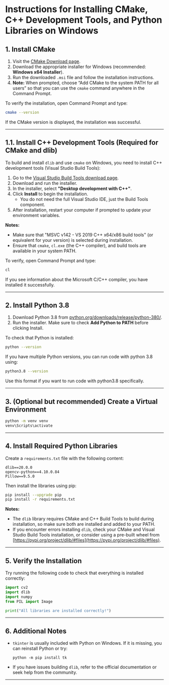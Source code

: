 # Instructions for Installing CMake, C++ Development Tools, and Python Libraries on Windows

## 1. Install CMake

1. Visit the [CMake Download page](https://cmake.org/download/).
2. Download the appropriate installer for Windows (recommended: **Windows x64 Installer**).
3. Run the downloaded `.msi` file and follow the installation instructions.
4. **Note:** When prompted, choose “Add CMake to the system PATH for all users” so that you can use the `cmake` command anywhere in the Command Prompt.

To verify the installation, open Command Prompt and type:
```sh
cmake --version
```
If the CMake version is displayed, the installation was successful.

---

## 1.1. Install C++ Development Tools (Required for CMake and dlib)

To build and install `dlib` and use `cmake` on Windows, you need to install C++ development tools (Visual Studio Build Tools):

1. Go to the [Visual Studio Build Tools download page](https://visualstudio.microsoft.com/visual-cpp-build-tools/).
2. Download and run the installer.
3. In the installer, select **"Desktop development with C++"**.
4. Click **Install** to begin the installation.  
   - You do not need the full Visual Studio IDE, just the Build Tools component.
5. After installation, restart your computer if prompted to update your environment variables.

**Notes:**
- Make sure that "MSVC v142 - VS 2019 C++ x64/x86 build tools" (or equivalent for your version) is selected during installation.
- Ensure that `cmake`, `cl.exe` (the C++ compiler), and build tools are available in your system PATH.

To verify, open Command Prompt and type:
```sh
cl
```
If you see information about the Microsoft C/C++ compiler, you have installed it successfully.

---

## 2. Install Python 3.8

1. Download Python 3.8 from [python.org/downloads/release/python-380/](https://www.python.org/downloads/release/python-380/).
2. Run the installer. Make sure to check **Add Python to PATH** before clicking Install.

To check that Python is installed:
```sh
python --version
```
If you have multiple Python versions, you can run code with python 3.8 using:
```sh
python3.8 --version
```
Use this format if you want to run code with python3.8 specifically.

---

## 3. (Optional but recommended) Create a Virtual Environment

```sh
python -m venv venv
venv\Scripts\activate
```

---

## 4. Install Required Python Libraries

Create a `requirements.txt` file with the following content:
```
dlib==20.0.0
opencv-python==4.10.0.84
Pillow==9.5.0
```

Then install the libraries using pip:
```sh
pip install --upgrade pip
pip install -r requirements.txt
```

**Notes:**  
- The `dlib` library requires CMake and C++ Build Tools to build during installation, so make sure both are installed and added to your PATH.
- If you encounter errors installing `dlib`, check your CMake and Visual Studio Build Tools installation, or consider using a pre-built wheel from [https://pypi.org/project/dlib/#files](https://pypi.org/project/dlib/#files).

---

## 5. Verify the Installation

Try running the following code to check that everything is installed correctly:
```python
import cv2
import dlib
import numpy
from PIL import Image

print("All libraries are installed correctly!")
```

---

## 6. Additional Notes

- `tkinter` is usually included with Python on Windows. If it is missing, you can reinstall Python or try:
  ```
  python -m pip install tk
  ```
- If you have issues building `dlib`, refer to the official documentation or seek help from the community.

---
